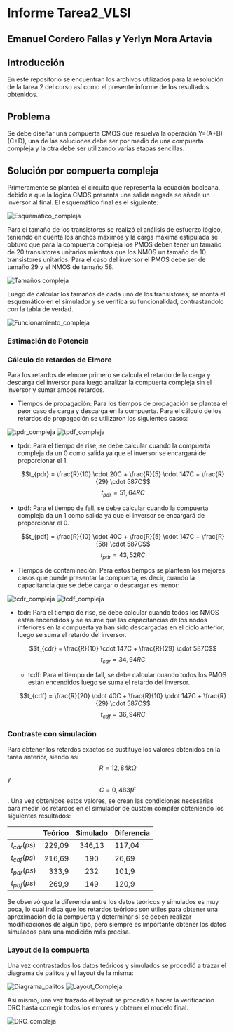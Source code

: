 # Informe Tarea2_VLSI
## Emanuel Cordero Fallas y Yerlyn Mora Artavia
## Introducción
En este repositorio se encuentran los archivos utilizados para la resolución de la tarea 2 del curso así como el presente informe de los resultados obtenidos.

## Problema
Se debe diseñar una compuerta CMOS que resuelva la operación Y=(A+B)(C+D), una de las soluciones debe ser por medio de una compuerta compleja y la otra debe ser utilizando varias etapas sencillas.

## Solución por compuerta compleja
Primeramente se plantea el circuito que representa la ecuación booleana, debido a que la lógica CMOS presenta una salida negada se añade un inversor al final. El esquemático final es el siguiente:

![Esquematico_compleja](figuras/Esquematico_compleja.jpeg)

Para el tamaño de los transistores se realizó el análisis de esfuerzo lógico, teniendo en cuenta los anchos máximos y la carga máxima estipulada se obtuvo que para la compuerta compleja los PMOS deben tener un tamaño de 20 transistores unitarios mientras que los NMOS un tamaño de 10 transistores unitarios. Para el caso del inversor el PMOS debe ser de tamaño 29 y el NMOS de tamaño 58.

![Tamaños compleja](figuras/Tamaños_compleja.png)

Luego de calcular los tamaños de cada uno de los transistores, se monta el esquemático en el simulador y se verifica su funcionalidad, contrastandolo con la tabla de verdad.

![Funcionamiento_compleja](figuras/Funcionamiento_compleja.jpeg)

### Estimación de Potencia

### Cálculo de retardos de Elmore
Para los retardos de elmore primero se calcula el retardo de la carga y descarga del inversor para luego analizar la compuerta compleja sin el inversor y sumar ambos retardos.


* Tiempos de propagación: Para los tiempos de propagación se plantea el peor caso de carga y descarga en la compuerta. Para el cálculo de los retardos de propagación se utilizaron los siguientes casos:

![tpdr_compleja](figuras/tpdr_compleja.jpeg)
![tpdf_compleja](figuras/tpdf_compleja.jpeg)

  * tpdr: Para el tiempo de rise, se debe calcular cuando la compuerta compleja da un 0 como salida ya que el inversor se encargará de proporcionar el 1.
 
   

    $$t_{pdr} = \frac{R}{10} \cdot 20C + \frac{R}{5} \cdot 147C + \frac{R}{29} \cdot 587C$$
    $$t_{pdr} = 51,64RC$$

  * tpdf: Para el tiempo de fall, se debe calcular cuando la compuerta compleja da un 1 como salida ya que el inversor se encargará de proporcionar el 0.
 
    

    $$t_{pdf} = \frac{R}{10} \cdot 40C + \frac{R}{5} \cdot 147C + \frac{R}{58} \cdot 587C$$
    $$t_{pdr} = 43,52RC$$

* Tiempos de contaminación: Para estos tiempos se plantean los mejores casos que puede presentar la compuerta, es decir, cuando la capacitancia que se debe cargar o descargar es menor:
  
![tcdr_compleja](figuras/tcdr_compleja.jpeg)
![tcdf_compleja](figuras/tcdf_compleja.jpeg)
  
  * tcdr: Para el tiempo de rise, se debe calcular cuando todos los NMOS están encendidos y se asume que las capacitancias de los nodos inferiores en la compuerta ya han sido descargadas en el ciclo anterior, luego se suma el retardo del inversor.
 

    $$t_{cdr} = \frac{R}{10} \cdot 147C + \frac{R}{29} \cdot 587C$$
    $$t_{cdr} = 34,94RC$$

    * tcdf: Para el tiempo de fall, se debe calcular cuando todos los PMOS están encendidos luego se suma el retardo del inversor.
 


    $$t_{cdf} = \frac{R}{20} \cdot 40C + \frac{R}{10} \cdot 147C + \frac{R}{29} \cdot 587C$$
    $$t_{cdf} = 36,94RC$$

### Contraste con simulación
Para obtener los retardos exactos se sustituye los valores obtenidos en la tarea anterior, siendo así $$R=12,84 k \Omega$$ y $$ C=0,483 fF$$. Una vez obtenidos estos valores, se crean las condiciones necesarias para medir los retardos en el simulador de custom compiler obteniendo los siguientes resultados:


|     |  Teórico  |  Simulado  | Diferencia    |
|  :---           |  ---:   |  :---:  |  ---   |
|  $t_{cdr} (ps)$ |  229,09 |  346,13 | 117,04 |
|  $t_{cdf} (ps)$ |  216,69 |  190    | 26,69  |
|  $t_{pdr} (ps)$ |  333,9  |  232    | 101,9  |
|  $t_{pdf} (ps)$ |  269,9  |  149    | 120,9  |


Se observó que la diferencia entre los datos teóricos y simulados es muy poca, lo cual indica que los retardos teóricos son útiles para obtener una aproximación de la compuerta y determinar si se deben realizar modificaciones de algún tipo, pero siempre es importante obtener los datos simulados para una medición más precisa.

### Layout de la compuerta
Una vez contrastados los datos teóricos y simulados se procedió a trazar el diagrama de palitos y el layout de la misma:

![Diagrama_palitos](figuras/diagrama_palitos.png)
![Layout_Compleja](figuras/Layout_compleja.jpeg)

Así mismo, una vez trazado el layout se procedió a hacer la verificación DRC hasta corregir todos los errores y obtener el modelo final.

![DRC_compleja](figuras/DRC_compleja.jpeg)
